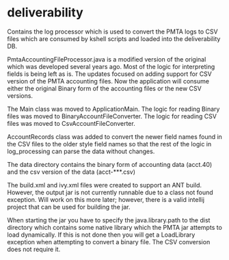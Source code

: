 # deliverability

Contains the log processor which is used to convert the PMTA logs to CSV files which are consumed by kshell scripts and loaded into the deliverability DB.

PmtaAccountingFileProcessor.java is a modified version of the original which was developed several years ago. Most of the logic for interpreting fields is being left as is. The updates focused on adding support for CSV version of the PMTA accounting files. Now the application will consume either the original Binary form of the accounting files or the new CSV versions.

The Main class was moved to ApplicationMain.  The logic for reading Binary files was moved to BinaryAccountFileConverter.  The logic for reading CSV files was moved to CsvAccountFileConverter.

AccountRecords class was added to convert the newer field names found in the CSV files to the older style field names so that the rest of the logic in log_processing can parse the data without changes.

The data directory contains the binary form of accounting data (acct.40) and the csv version of the data (acct-***.csv)

The build.xml and ivy.xml files were created to support an ANT build. However, the output jar is not currently runnable due to a class not found exception. Will work on this more later; however, there is a valid intellij project that can be used for building the jar.

When starting the jar you have to specify the java.library.path to the dist directory which contains some native library which the PMTA jar attempts to load dynamically.  If this is not done then you will get a LoadLibrary exception when attempting to convert a binary file.  The CSV conversion does not require it.

